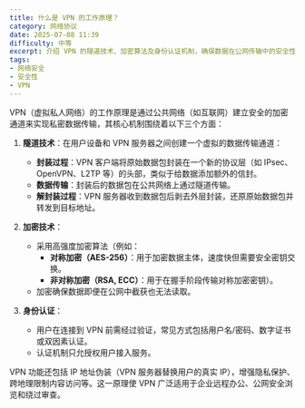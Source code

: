 ```yaml
---
title: 什么是 VPN 的工作原理？
category: 网络协议
date: 2025-07-08 11:39
difficulty: 中等
excerpt: 介绍 VPN 的隧道技术、加密算法及身份认证机制，确保数据在公网传输中的安全性。
tags:
- 网络安全
- 安全性
- VPN
---
```

VPN（虚拟私人网络）的工作原理是通过公共网络（如互联网）建立安全的加密通道来实现私密数据传输，其核心机制围绕着以下三个方面：

1. **隧道技术**：在用户设备和 VPN 服务器之间创建一个虚拟的数据传输通道：
   - **封装过程**：VPN 客户端将原始数据包封装在一个新的协议层（如 IPsec、OpenVPN、L2TP 等）的头部，类似于给数据添加额外的信封。
   - **数据传输**：封装后的数据包在公共网络上通过隧道传输。
   - **解封装过程**：VPN 服务器收到数据包后剥去外层封装，还原原始数据包并转发到目标地址。

2. **加密技术**：
   - 采用高强度加密算法（例如：
     - **对称加密（AES-256）**：用于加密数据主体，速度快但需要安全密钥交换。
     - **非对称加密（RSA, ECC）**：用于在握手阶段传输对称加密密钥）。
   - 加密确保数据即便在公网中截获也无法读取。

3. **身份认证**：
   - 用户在连接到 VPN 前需经过验证，常见方式包括用户名/密码、数字证书或双因素认证。
   - 认证机制只允授权用户接入服务。

VPN 功能还包括 IP 地址伪装（VPN 服务器替换用户的真实 IP），增强隐私保护、跨地理限制内容访问等。这一原理使 VPN 广泛适用于企业远程办公、公网安全浏览和绕过审查。
